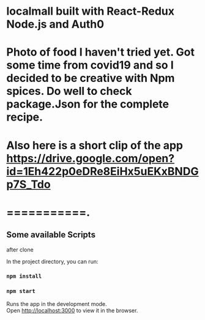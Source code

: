 # localmall built  with React-Redux  Node.js and Auth0

# Photo of food I haven't tried yet. Got some time from covid19 and so I decided to be creative with Npm spices. Do well to check package.Json for the complete recipe. 

# Also here is a short clip of the app https://drive.google.com/open?id=1Eh422p0eDRe8EiHx5uEKxBNDGp7S_Tdo 


# ===========.

## Some available Scripts

after clone


In the project directory, you can run:

### `npm install`

### `npm start`


Runs the app in the development mode.<br />
Open [http://localhost:3000](http://localhost:3000) to view it in the browser.


